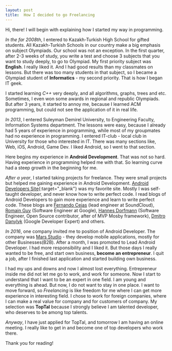 ```yaml
---
layout:	post
title:	How I decided to go Freelancing
---
```


Hi, there! I will begin with explaining how I started my way in programming.
 
_In the far 2008th_, I entered to Kazakh-Turkish High School for gifted students. All Kazakh-Turkish Schools in our country make a big emphasis on subject Olympiads. Our school was not an exception. In the first quarter, after 2-3 weeks of study, you write a test and choose 3 subjects that you want to study deeply, to go to Olympiad. My first priority subject was **English**. I really liked it. And I had good results than my classmates on lessons. But there was too many students in that subject, so I became a Olympiad student of **Informatics** - my second priority. That is how I began IT geek.
  
I started learning _C++_ very deeply, and all algorithms, graphs, trees and etc. Sometimes, I even won some awards in regional and republic Olympiads. But after 3 years, it started to annoy me, because I learned ACM programming, but could not see the application of it in real life. 

_In 2013_, I entered Suleyman Demirel University, to Engineering Faculty, Information Systems department. The lessons were easy, because I already had 5 years of experience in programming, while most of my groupmates had no experience in programming. I entered IT-club - local club in University for those who interested in IT. There was many sections like, Web, iOS, Android, Game Dev. I liked Android, so I went to that section. 

Here begins my experience in **Android Development**. That was not so hard. Having experience in programming helped me with that. So learning curve had a steep growth in the beginning for me. 

_After a year_, I started taking projects for freelance. They were small projects but helped me gaining experience in Android Development. [Android Developers Site][android]{:target="_blank"} was my favorite site. Mostly I was self-taught developer, and never know how to write perfect code. I read blogs of Android Developers to gain more experience and learn to write perfect code. These blogs are [Fernando Cejas][fernando] (lead engineer at SoundCloud), [Romain Guy][romain] (Software Engineer at Google), [Hannes Dorfmann][hanness] (Software Engineer, Open Source contributor, after of MVP Mosby framework), [Dmitro Danylyk][dmitro] (Google Developer Expert) and others.
  
_In 2016_, one company invited me to position of Android Developer. The company was [Mars Studio][marsstudio] - they develop mobile applications, mostly for other Businesses(B2B). After a month, I was promoted to Lead Android Developer. I had more responsibility and I liked it. But those days I really wanted to be free, and start own business, **become an entrepreneur**. I quit a job, after I finished last application and started building own business. 
 
 I had my ups and downs and now I almost lost everything. Entrepreneur inside me did not let me go to work, and work for someone. Now I start to understand that I want to be an expert in one field. I am young and everything is ahead. But now, I do not want to stay in one place. I want to move forward, so _Freelancing_ is like freedom for me where I can get more experience in interesting field. I chose to work for foreign companies, where I can make a real value for company and for customers of company. My selection was **TopTal** because I strongly believe I am talented developer, who deserves to be among top talents. 
   
 _Anyway_, I have just applied for TopTal, and tomorrow I am having an online meeting. I really like to get in and become one of top developers who work there.
 
 Thank you for reading!



[android]: https://developer.android.com/index.html
[fernando]: https://fernandocejas.com/
[romain]: http://www.curious-creature.com/
[hanness]: http://hannesdorfmann.com
[dmitro]: http://www.dmytrodanylyk.com/
[marsstudio]: http://mars.studio/
